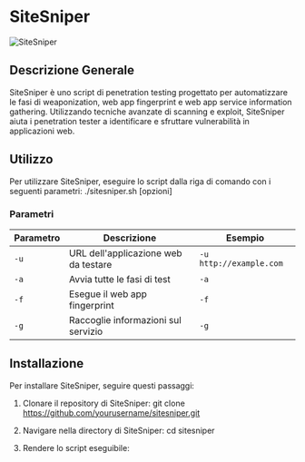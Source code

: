 # SiteSniper

![SiteSniper]([path/to/image.png](siteSniper.webp))

## Descrizione Generale

SiteSniper è uno script di penetration testing progettato per automatizzare le fasi di weaponization, web app fingerprint e web app service information gathering. Utilizzando tecniche avanzate di scanning e exploit, SiteSniper aiuta i penetration tester a identificare e sfruttare vulnerabilità in applicazioni web.

## Utilizzo

Per utilizzare SiteSniper, eseguire lo script dalla riga di comando con i seguenti parametri:
./sitesniper.sh [opzioni]


### Parametri

| Parametro | Descrizione                          | Esempio       |
|-----------|--------------------------------------|---------------|
| `-u`      | URL dell'applicazione web da testare | `-u http://example.com` |
| `-a`      | Avvia tutte le fasi di test          | `-a`          |
| `-f`      | Esegue il web app fingerprint        | `-f`          |
| `-g`      | Raccoglie informazioni sul servizio  | `-g`          |

## Installazione

Per installare SiteSniper, seguire questi passaggi:

1. Clonare il repository di SiteSniper:
git clone https://github.com/yourusername/sitesniper.git

2. Navigare nella directory di SiteSniper:
cd sitesniper

3. Rendere lo script eseguibile:

